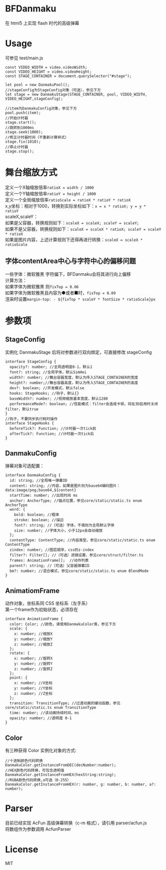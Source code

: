 # BFDanmaku

在 html5 上实现 flash 时代的高级弹幕

# Usage
可参见 test/main.js
```
const VIDEO_WIDTH = video.videoWidth;
const VIDEO_HEIGHT = video.videoHeight;
const STAGE_CONTAINER = document.querySelector("#stage");

let pool = new DanmakuPool();
//stageConfig为StageConfig对象（可选），参见下方
let stage = new DanmakuStage(STAGE_CONTAINER, pool, VIDEO_WIDTH, VIDEO_HEIGHT,stageConfig);

//item为DanmakuConfig对象，参见下方
pool.push(item);
//开始计时器
stage.start();
//跳转到1000ms
stage.seek(1000);
//修正计时器时间（不重新计算样式）
stage.fix(1010);
//停止计时器
stage.stop();
```
# 舞台缩放方式
定义一个X轴缩放倍率``ratioX = width / 1000``  
定义一个Y轴缩放倍率``ratioY = height / 1000``  
定义一个全局缩放倍率``ratioScale = ratioX * ratioY * ratioX``  
x,y坐标：相对于1000，转换到实际坐标如下：``x = x * ratioX; y = y * ratioY``  
scaleX,scaleY：  
如果是父容器，转换规则如下：``scaleX = scaleX; scaleY = scaleY;``  
如果不是父容器，转换规则如下：``scaleX = scaleX * ratioX; scaleY = scaleY * ratioX``  
如果是图片内容，上述计算规则下还得再进行转换：``scaleX = scaleX * ratioScale``  

## 字体contentArea中心与字符中心的偏移问题
一些字体：微软雅黑 字符偏下，BFDanmaku会将其进行向上偏移  
计算方法：  
如果字体为微软雅黑 则``fixTop = 0.06``  
如果字体为微软雅黑且内容为●或者■时，``fixTop = 0.09``  
渲染时设置``margin-top: - ${fixTop * scaleY * fontSize * ratioScale}px``  


# 参数项
## StageConfig

实例化 DanmakuStage 后将对参数进行双向绑定，可直接修改 stageConfig

```
interface StageConfig {
  opacity?: number; //全局透明度0-1，默认1
  font?: string; //全局字体，默认SimHei
  width?: number; //舞台容器宽度，默认为传入STAGE_CONTAINER的宽度
  height?: number;//舞台容器高度，默认为传入STAGE_CONTAINER的高度
  dev?: boolean; //开发模式，默认false
  hooks: StageHooks; //钩子，默认{}
  baseWidth?: number; //视频缩放基本宽度，默认1280
  performanceMode?: boolean; //性能模式：filter会造成卡顿，将在3D启用时关闭filter，默认true
}
//钩子，不要同步执行耗时操作
interface StageHooks {
  beforeTick?: Function; //计时器一次tick前
  afterTick?: Function; //计时器一次tick后
}
```

## DanmakuConfig

弹幕对象可选配置：

```
interface DanmakuConfig {
  id: string; //全局唯一弹幕ID
  content: string; //内容，如果是图片则为base64编码图片：data:image/png;base64,${content}
  startTime: number; //出现时间 ms
  anchor: AnchorType; //锚点位置，参见core/static/static.ts enum AnchorType
  word: {
    bold: boolean; //粗体
    stroke: boolean; //描边
    font?: string; //（可选）字体，不填则为全局默认字体
    size: number; //字体大小，小于12px会自动缩放
  };
  contentType: ContentType; //内容类型，参见core/static/static.ts enum ContentType
  zindex: number; //图层顺序，css的z-index
  filter?: Filter[]; //（可选）滤镜设置，参见core/struct/filter.ts
  frames: AnimationFrame[];  //动作列表
  parent?: string; //（可选）父容器弹幕ID
  bm?: number; //混合模式，参见core/static/static.ts enum BlendMode
}
```

## AnimatiomFrame

动作对象，坐标系同 CSS 坐标系（左手系）  
第一个frame作为初始状态，必须存在

```
interface AnimationFrame {
  color: Color; //颜色，请使用DanmakuColor类，参见下方
  scale: {
    x: number; //缩放X
    y: number; //缩放Y
    z: number; //缩放Z
  };
  rotate: {
    x: number; //旋转X
    y: number; //旋转Y
    z: number; //旋转Z
  };
  point: {
    x: number; //X坐标
    y: number; //Y坐标
    z: number; //Z坐标
  };
  transition: TransitionType; //过渡动画的缓动函数，参见core/static/static.ts enum TransitionType
  time: number; //该动画持续时间，ms
  opacity: number; //透明度 0-1
}
```

## Color

有三种获得 Color 实例化对象的方式:

```
//十进制颜色代码转换
DanmakuColor.getInstanceFromDEC(decNumber:number);
//HEX颜色代码转换，可包含透明值
DanmakuColor.getInstanceFromHEX(hexString:string);
//RGBA颜色代码转换,a可选（0-255）
DanmakuColor.getInstanceFromHEX(r: number, g: number, b: number, a?: number);
```

# Parser

目前已经实现 AcFun 高级弹幕转换（c-m 格式），请引用 parser/acfun.js  
将数组作为参数调用 AcfunParser

# License

MIT
